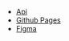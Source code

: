 - [Api](https://thecatapi.com)
- [Github Pages](https://oleg-kuzmin.github.io/frontend-challenge)
- [Figma](https://bit.ly/3utxaL2)
